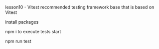 lesson10 - Vitest
recommended testing framework base that is based on Vitest

install packages

npm i
to execute tests start

npm run test
